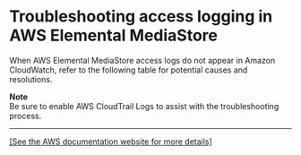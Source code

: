 # Troubleshooting access logging in AWS Elemental MediaStore<a name="monitoring-cloudwatch-logs-troubleshoot"></a>

When AWS Elemental MediaStore access logs do not appear in Amazon CloudWatch, refer to the following table for potential causes and resolutions\. 

**Note**  
Be sure to enable AWS CloudTrail Logs to assist with the troubleshooting process\.


****  
[\[See the AWS documentation website for more details\]](http://docs.aws.amazon.com/mediastore/latest/ug/monitoring-cloudwatch-logs-troubleshoot.html)
